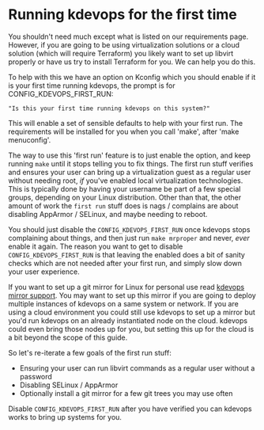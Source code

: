 # Running kdevops for the first time

You shouldn't need much except what is listed on our requirements page.
However, if you are going to be using virtualization solutions or a cloud
solution (which will require Terraform) you likely want to set up libvirt
properly or have us try to install Terraform for you. We can help you do this.

To help with this we have an option on Kconfig which you should enable if it is
your first time running kdevops, the prompt is for CONFIG_KDEVOPS_FIRST_RUN:

```
"Is this your first time running kdevops on this system?"
```

This will enable a set of sensible defaults to help with your first run. The
requirements will be installed for you when you call 'make', after
'make menuconfig'.

The way to use this 'first run' feature is to just enable the option, and
keep running `make` until it stops telling you to fix things. The first run
stuff verifies and ensures your user can bring up a virtualization guest as a
regular user without needing root, *if* you've enabled local virtualization
technologies. This is typically done by having your username be part of a few
special groups, depending on your Linux distribution. Other than that, the
other amount of work the `first run` stuff does is nags / complains are about
disabling AppArmor / SELinux, and maybe needing to reboot.

You should just disable the `CONFIG_KDEVOPS_FIRST_RUN` once kdevops stops
complaining about things, and then just run `make mrproper` and never, *ever*
enable it again. The reason you want to get to disable `CONFIG_KDEVOPS_FIRST_RUN`
is that leaving the enabled does a bit of sanity checks which are not needed
after your first run, and simply slow down your user experience.

If you want to set up a git mirror for Linux for personal use read
[kdevops mirror support](docs/kdevops-mirror.md). You may want to set up this
mirror if you are going to deploy multiple instances of kdevops on a same
system or network. If you are using a cloud environment you could still use
kdevops to set up a mirror but you'd run kdevops on an already instantiated
node on the cloud. kdevops could even bring those nodes up for you, but
setting this up for the cloud is a bit beyond the scope of this guide.

So let's re-iterate a few goals of the first run stuff:

  * Ensuring your user can run libvirt commands as a regular user without
    a password
  * Disabling SELinux / AppArmor
  * Optionally install a git mirror for a few git trees you may use often

Disable `CONFIG_KDEVOPS_FIRST_RUN` after you have verified you can kdevops
works to bring up systems for you.
